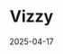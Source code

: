 ---  
layout: startup_page  
title: "Vizzy"  
id: "vizzy.com"  
permalink: "/vizzyvizzy.com04172025/"  
website: "https://www.vizzy.com/"  
funding_round: "Seed"  
funding_amount: "£3.65M"  
investors: "Adjuvo, Rob Wells, Sir Clive Woodward"  
about: "Vizzy provides companies with personalized digital CVs, enabling candidates to create profiles showcasing experience, interests, and future potential. It aims to modernize job applications by prioritizing visual storytelling and soft skills, addressing challenges in efficiently identifying best-fit candidates from diverse backgrounds. The platform has already been used by major brands like Louis Vuitton and Virgin Group."  
markets: "Recruitment Technology, Human Resources, Technology, Information and Internet"  
hq: "London, England, United Kingdom"  
founded_year: "2020"  
linkedin: "https://www.linkedin.com/company/vizzydotcom"  
twitter: ""  
instagram: ""  
facebook: "https://www.facebook.com/vizzyhq"  
crunchbase: "https://www.crunchbase.com/organization/vizzy"  
pitchbook: "https://pitchbook.com/profiles/company/500762-89"  

date_display: "17-Apr-2025"  
date: "2025-04-17"

# SEO Optimization  
meta_title: "Vizzy - Seed Funding (£3.65M)"  
meta_description: "Vizzy, Vizzy provides companies with personalized digital CVs, enabling candidates to create profiles showcasing experience, interests, and future potential...."  
meta_keywords: "Vizzy, Recruitment Technology, Human Resources, Technology, Information and Internet, Seed funding"  
canonical_url: "https://startup.projectstartups.com/vizzyvizzy.com04172025/"  
---